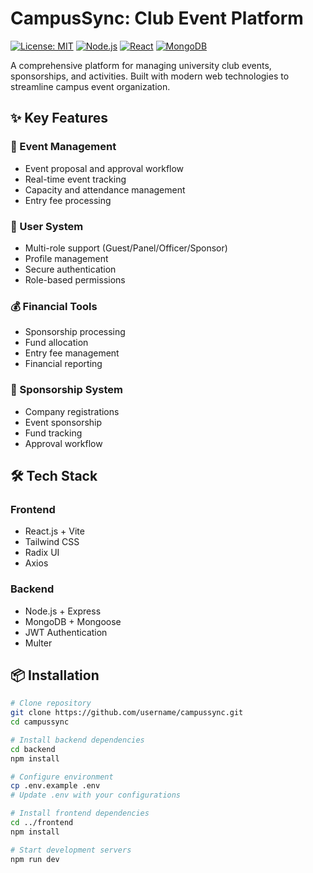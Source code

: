 # CampusSync: Club Event Platform

[![License: MIT](https://img.shields.io/badge/License-MIT-blue.svg)](LICENSE)
[![Node.js](https://img.shields.io/badge/Node.js-v18.0.0-green.svg)](https://nodejs.org/)
[![React](https://img.shields.io/badge/React-v18.0.0-blue.svg)](https://reactjs.org/)
[![MongoDB](https://img.shields.io/badge/MongoDB-v6.0-green.svg)](https://www.mongodb.com/)

A comprehensive platform for managing university club events, sponsorships, and activities. Built with modern web technologies to streamline campus event organization.

## ✨ Key Features

### 🎫 Event Management
- Event proposal and approval workflow
- Real-time event tracking
- Capacity and attendance management
- Entry fee processing

### 👥 User System
- Multi-role support (Guest/Panel/Officer/Sponsor)
- Profile management
- Secure authentication
- Role-based permissions

### 💰 Financial Tools
- Sponsorship processing
- Fund allocation
- Entry fee management
- Financial reporting

### 🤝 Sponsorship System
- Company registrations
- Event sponsorship
- Fund tracking
- Approval workflow

## 🛠️ Tech Stack

### Frontend
- React.js + Vite
- Tailwind CSS
- Radix UI
- Axios

### Backend
- Node.js + Express
- MongoDB + Mongoose
- JWT Authentication
- Multer

## 📦 Installation

```bash
# Clone repository
git clone https://github.com/username/campussync.git
cd campussync

# Install backend dependencies
cd backend
npm install

# Configure environment
cp .env.example .env
# Update .env with your configurations

# Install frontend dependencies
cd ../frontend
npm install

# Start development servers
npm run dev
```


